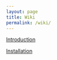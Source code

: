 ```yaml
---
layout: page
title: Wiki
permalink: /wiki/
---
```

[Introduction](https://anhartasman.github.io/caisjson/articles/2019/01/05/introduction.html)

[Installation](https://anhartasman.github.io/caisjson/articles/2019/01/06/installation.html)
